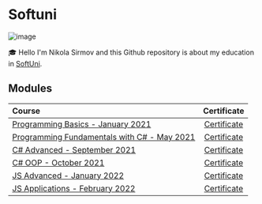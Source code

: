 
# Softuni

![image](https://camo.githubusercontent.com/982926c013b95556197bcba404465ffd3ad5ecdb0cd76ea87e6828348570ed7c/687474703a2f2f696e6e6f766174696f6e73746172746572626f782e62672f77702d636f6e74656e742f75706c6f6164732f323031362f30352f536f6674756e695f6c6f676f5f74726173706172656e742e706e67)&nbsp;

:mortar_board: Hello I'm Nikola Sirmov and this Github repository is about my education in [SoftUni](https://softuni.bg).

## Modules

| Course | Certificate |
|:-------------------------------------------------------------------------------------------------------------------|:---:|
| [Programming Basics - January 2021](https://softuni.bg/trainings/3199/programming-basics-with-csharp-january-2021) | [Certificate](https://softuni.bg/Certificates/Details/100323/6f3cc46c) |
| [Programming Fundamentals with C# - May 2021](https://softuni.bg/trainings/3365/csharp-fundamentals-may-2021)      | [Certificate](https://softuni.bg/certificates/details/111597/4e53d063) |
| [C# Advanced - September 2021](https://softuni.bg/trainings/3483/csharp-advanced-september-2021)                   | [Certificate](https://softuni.bg/certificates/details/114360/b112f7fd) |
| [C# OOP - October 2021](https://softuni.bg/trainings/3484/csharp-oop-october-2021)                                 | [Certificate](https://softuni.bg/certificates/details/120501/71d19e25) |
| [JS Advanced - January 2022](https://softuni.bg/trainings/3588/js-advanced-january-2022)                           | [Certificate](https://softuni.bg/certificates/details/126492/0542ef98) |
| [JS Applications - February 2022](https://softuni.bg/trainings/3589/js-applications-february-2022)                 | [Certificate](https://softuni.bg/certificates/details/130450/12e1b118) |
